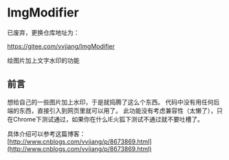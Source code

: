 # ImgModifier #

已废弃，更换仓库地址为：

https://gitee.com/vvjiang/ImgModifier

给图片加上文字水印的功能

## 前言 ##

想给自己的一些图片加上水印，于是就捣腾了这么个东西。
代码中没有用任何后端的东西，直接引入到网页里就可以用了。
此功能没有考虑兼容性（太懒了），只在Chrome下测试通过，如果你在什么IE火狐下测试不通过就不要吐槽了。

具体介绍可以参考这篇博客：[http://www.cnblogs.com/vvjiang/p/8673869.html](http://www.cnblogs.com/vvjiang/p/8673869.html)
